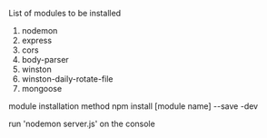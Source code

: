 List of modules to be installed
1. nodemon
2. express
3. cors
4. body-parser
5. winston
6. winston-daily-rotate-file
7. mongoose

module installation method
    npm install [module name] --save -dev

run 'nodemon server.js' on the console
